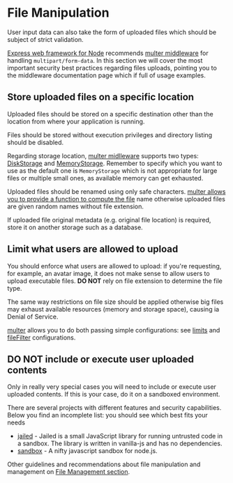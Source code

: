 # File Manipulation

User input data can also take the form of uploaded files which should be
subject of strict validation.

[Express web framework for Node][1] recommends [multer middleware][2] for
handling `multipart/form-data`.
In this section we will cover the most important security best practices
regarding files uploads, pointing you to the middleware documentation page
which if full of usage examples.

## Store uploaded files on a specific location

Uploaded files should be stored on a specific destination other than the
location from where your application is running.

Files should be stored without execution privileges and directory listing
should be disabled.

Regarding storage location, [multer midlleware][2] supports two types:
[DiskStorage][3] and [MemoryStorage][4]. Remember to specify which you want to
use as the default one is `MemoryStorage` which is not appropriate for large
files or multiple small ones, as available memory can get exhausted.

Uploaded files should be renamed using only safe characters. [multer allows
you to provide a function to compute the file][3] name otherwise uploaded files
are given random names without file extension.

If uploaded file original metadata (e.g. original file location)  is required,
store it on another storage such as a database.

## Limit what users are allowed to upload

You should enforce what users are allowed to upload: if you're requesting, for
example, an avatar image, it does not make sense to allow users to upload
executable files. **DO NOT** rely on file extension to determine the file type.

The same way restrictions on file size should be applied otherwise big files
may exhaust available resources (memory and storage space), causing ia Denial
of Service.

[multer][2] allows you to do both passing simple configurations: see [limits][5]
and [fileFilter][6] configurations.

## DO NOT include or execute user uploaded contents

Only in really very special cases you will need to include or execute user
uploaded contents. If this is your case, do it on a sandboxed environment.

There are several projects with different features and security capabilities.
Below you find an incomplete list: you should see which best fits your needs

* [jailed][7] - Jailed is a small JavaScript library for running untrusted code
  in a sandbox. The library is written in vanilla-js and has no dependencies.
* [sandbox][8] - A nifty javascript sandbox for node.js.

Other guidelines and recommendations about file manipulation and management on
[File Management section][9].

[1]: https://expressjs.com/
[2]: https://expressjs.com/en/resources/middleware/multer.html
[3]: https://expressjs.com/en/resources/middleware/multer.html#diskstorage
[4]: https://expressjs.com/en/resources/middleware/multer.html#memorystorage
[5]: https://expressjs.com/en/resources/middleware/multer.html#limits
[6]: https://expressjs.com/en/resources/middleware/multer.html#filefilter
[7]: https://github.com/asvd/jailed
[8]: https://github.com/gf3/sandbox
[9]: ../../file-management/README.md
